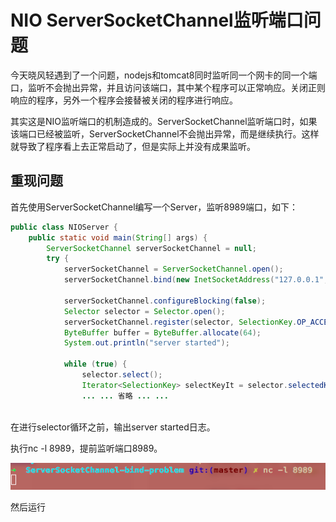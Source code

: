 # NIO ServerSocketChannel监听端口问题

今天晓风轻遇到了一个问题，nodejs和tomcat8同时监听同一个网卡的同一个端口，监听不会抛出异常，并且访问该端口，其中某个程序可以正常响应。关闭正则响应的程序，另外一个程序会接替被关闭的程序进行响应。

其实这是NIO监听端口的机制造成的。ServerSocketChannel监听端口时，如果该端口已经被监听，ServerSocketChannel不会抛出异常，而是继续执行。这样就导致了程序看上去正常启动了，但是实际上并没有成果监听。

## 重现问题

首先使用ServerSocketChannel编写一个Server，监听8989端口，如下：

```java
public class NIOServer {
    public static void main(String[] args) {
        ServerSocketChannel serverSocketChannel = null;
        try {
            serverSocketChannel = ServerSocketChannel.open();
            serverSocketChannel.bind(new InetSocketAddress("127.0.0.1", 8989));

            serverSocketChannel.configureBlocking(false);
            Selector selector = Selector.open();
            serverSocketChannel.register(selector, SelectionKey.OP_ACCEPT);
            ByteBuffer buffer = ByteBuffer.allocate(64);
            System.out.println("server started");

            while (true) {
                selector.select();
                Iterator<SelectionKey> selectKeyIt = selector.selectedKeys().iterator();
                ... ... 省略 ... ...
                
```

在进行selector循环之前，输出server started日志。

执行nc -l 8989，提前监听端口8989。

![](/assets/nc)

然后运行



